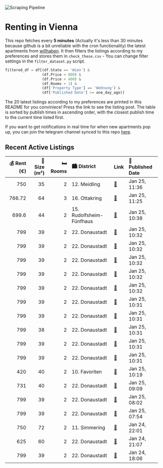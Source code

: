 ![Scraping Pipeline](https://github.com/AthomsG/renting-in-vienna/actions/workflows/run_pipeline.yml/badge.svg)


# Renting in Vienna

This repo fetches every **5 minutes** (Actually it's less than 30 minutes because github is a bit unreliable with the cron functionality) the latest apartments from [willhaben](https://www.willhaben.at/).
It then filters the listings according to my preferences and stores them in `check_these.csv` - You can change filter settings in the `filter_dataset.py` script.

```python
filtered_df = df[(df.State == 'Wien') & 
                 (df.Price < 800) &
                 (df.Price > 400) &
                 (df.Rooms > 1) &
                 (df['Property Type'] == 'Wohnung') &
                 (df['Published Date'] >= one_day_ago)]
```

The 20 latest listings according to my preferences are printed in this README for you conviniece! Press the link to see the listing post.
The table is sorted by publish times in ascending order, with the closest publish time to the current time listed first.

If you want to get notifications in real time for when new apartments pop up, you can join the telegram channel synced to this repo [here](https://t.me/+1HPAYOf5BSsyNTlk).

## Recent Active Listings

|   💰 Rent (€) |   📏 Size (m²) |   🛏️ Rooms | 🏙️ District              | Link                                                                                                                                                                                                                                       | 📅 Published Date   |
|-------------:|--------------:|-----------:|:-------------------------|:-------------------------------------------------------------------------------------------------------------------------------------------------------------------------------------------------------------------------------------------|:-------------------|
|       750    |            35 |          2 | 12. Meidling             | [🔗](https://www.willhaben.at/iad/immobilien/d/mietwohnungen/wien/wien-1120-meidling/360-tour-//-balkonwohnung-am-wienerberg-2022159419/)                                                                                                   | Jan 25, 11:36      |
|       766.72 |            64 |          3 | 16. Ottakring            | [🔗](https://www.willhaben.at/iad/immobilien/d/mietwohnungen/wien/wien-1160-ottakring/64-m2-drei-zimmer-wohnung-in-der-haberlgasse-zu-vermieten%21-n%C3%A4he-thaliastra%C3%9Fe-1551431156/)                                                 | Jan 25, 11:25      |
|       699.6  |            44 |          2 | 15. Rudolfsheim-Fünfhaus | [🔗](https://www.willhaben.at/iad/immobilien/d/mietwohnungen/wien/wien-1150-rudolfsheim-f%C3%BCnfhaus/goldschlagstra%C3%9Fe%21-helle-2-zimmer-traumwohnung%21-keine-anrufe---anfragen-nur-per-mail-2040190467/)                             | Jan 25, 10:38      |
|       799    |            39 |          2 | 22. Donaustadt           | [🔗](https://www.willhaben.at/iad/immobilien/d/mietwohnungen/wien/wien-1220-donaustadt/1.-monat-mietfrei-bei-anmietung-ab-01.02.2025%21---exklusiver-erstbezug-im-gr%C3%BCnen---n%C3%A4he-badeteich-hirschstetten-und-seestadt-1610205268/) | Jan 25, 10:32      |
|       799    |            39 |          2 | 22. Donaustadt           | [🔗](https://www.willhaben.at/iad/immobilien/d/mietwohnungen/wien/wien-1220-donaustadt/1.-monat-mietfrei-bei-anmietung-ab-01.02.2025%21---exklusiver-erstbezug-im-gr%C3%BCnen---n%C3%A4he-badeteich-hirschstetten-und-seestadt-1536756296/) | Jan 25, 10:32      |
|       799    |            39 |          2 | 22. Donaustadt           | [🔗](https://www.willhaben.at/iad/immobilien/d/mietwohnungen/wien/wien-1220-donaustadt/1.-monat-mietfrei-bei-anmietung-ab-01.02.2025%21---exklusiver-erstbezug-im-gr%C3%BCnen---n%C3%A4he-badeteich-hirschstetten-und-seestadt-1928809618/) | Jan 25, 10:32      |
|       799    |            39 |          2 | 22. Donaustadt           | [🔗](https://www.willhaben.at/iad/immobilien/d/mietwohnungen/wien/wien-1220-donaustadt/1.-monat-mietfrei-bei-anmietung-ab-01.02.2025%21---exklusiver-erstbezug-im-gr%C3%BCnen---n%C3%A4he-badeteich-hirschstetten-und-seestadt-1183927191/) | Jan 25, 10:32      |
|       799    |            39 |          2 | 22. Donaustadt           | [🔗](https://www.willhaben.at/iad/immobilien/d/mietwohnungen/wien/wien-1220-donaustadt/1.-monat-mietfrei-bei-anmietung-ab-01.02.2025%21---exklusiver-erstbezug-im-gr%C3%BCnen---n%C3%A4he-badeteich-hirschstetten-und-seestadt-872917532/)  | Jan 25, 10:32      |
|       799    |            39 |          2 | 22. Donaustadt           | [🔗](https://www.willhaben.at/iad/immobilien/d/mietwohnungen/wien/wien-1220-donaustadt/1.-monat-mietfrei-bei-anmietung-ab-01.02.2025%21---exklusiver-erstbezug-im-gr%C3%BCnen---n%C3%A4he-badeteich-hirschstetten-und-seestadt-1375745267/) | Jan 25, 10:31      |
|       799    |            39 |          2 | 22. Donaustadt           | [🔗](https://www.willhaben.at/iad/immobilien/d/mietwohnungen/wien/wien-1220-donaustadt/1.-monat-mietfrei-bei-anmietung-ab-01.02.2025%21---exklusiver-erstbezug-im-gr%C3%BCnen---n%C3%A4he-badeteich-hirschstetten-und-seestadt-1100819372/) | Jan 25, 10:31      |
|       799    |            38 |          2 | 22. Donaustadt           | [🔗](https://www.willhaben.at/iad/immobilien/d/mietwohnungen/wien/wien-1220-donaustadt/1.-monat-mietfrei-bei-anmietung-ab-01.02.2025%21---exklusiver-erstbezug-im-gr%C3%BCnen---n%C3%A4he-badeteich-hirschstetten-und-seestadt-2061795170/) | Jan 25, 10:31      |
|       799    |            39 |          2 | 22. Donaustadt           | [🔗](https://www.willhaben.at/iad/immobilien/d/mietwohnungen/wien/wien-1220-donaustadt/1.-monat-mietfrei-bei-anmietung-ab-01.02.2025%21---exklusiver-erstbezug-im-gr%C3%BCnen---n%C3%A4he-badeteich-hirschstetten-und-seestadt-1120135051/) | Jan 25, 10:31      |
|       799    |            39 |          2 | 22. Donaustadt           | [🔗](https://www.willhaben.at/iad/immobilien/d/mietwohnungen/wien/wien-1220-donaustadt/1.-monat-mietfrei-bei-anmietung-ab-01.02.2025%21---exklusiver-erstbezug-im-gr%C3%BCnen---n%C3%A4he-badeteich-hirschstetten-und-seestadt-1257301064/) | Jan 25, 10:31      |
|       420    |            40 |          2 | 10. Favoriten            | [🔗](https://www.willhaben.at/iad/immobilien/d/mietwohnungen/wien/wien-1100-favoriten/gemeinde-direkt-vergabe-1295931208/)                                                                                                                  | Jan 25, 10:19      |
|       731    |            40 |          2 | 22. Donaustadt           | [🔗](https://www.willhaben.at/iad/immobilien/d/mietwohnungen/wien/wien-1220-donaustadt/%28reserviert%29-mietwohnung-zu-vergeben-1461129490/)                                                                                                | Jan 25, 09:09      |
|       799    |            39 |          2 | 22. Donaustadt           | [🔗](https://www.willhaben.at/iad/immobilien/d/mietwohnungen/wien/wien-1220-donaustadt/1-monat-mietfrei:-erstbezug-im-gr%C3%BCnen-nahe-der-u2---zwischen-badeteich-hirschstetten-und-seestadt-1305948891/)                                  | Jan 25, 08:02      |
|       799    |            39 |          2 | 22. Donaustadt           | [🔗](https://www.willhaben.at/iad/immobilien/d/mietwohnungen/wien/wien-1220-donaustadt/1-monat-mietfrei:-erstbezug-im-gr%C3%BCnen-nahe-der-u2---zwischen-badeteich-hirschstetten-und-seestadt-1390704747/)                                  | Jan 25, 07:54      |
|       750    |            72 |          2 | 11. Simmering            | [🔗](https://www.willhaben.at/iad/immobilien/d/mietwohnungen/wien/wien-1110-simmering/gro%C3%9Fz%C3%BCgige-2-zimmer-gemeinde-wohnung-nahe-u3-enkplatz-1658770189/)                                                                          | Jan 24, 22:01      |
|       625    |            60 |          2 | 22. Donaustadt           | [🔗](https://www.willhaben.at/iad/immobilien/d/mietwohnungen/wien/wien-1220-donaustadt/gemeindewohnung-direktvergabe-wiener-wohnen-ticket-bis-max.-31.01.2025-1949437864/)                                                                  | Jan 24, 21:07      |
|       799    |            39 |          2 | 22. Donaustadt           | [🔗](https://www.willhaben.at/iad/immobilien/d/mietwohnungen/wien/wien-1220-donaustadt/1.-monat-mietfrei---pfalzgasse-29---traumhafter-erstbezug-in-ruhelage:-2-zimmer-wohnung-mit-balkon-1208077974/)                                      | Jan 24, 18:06      |
